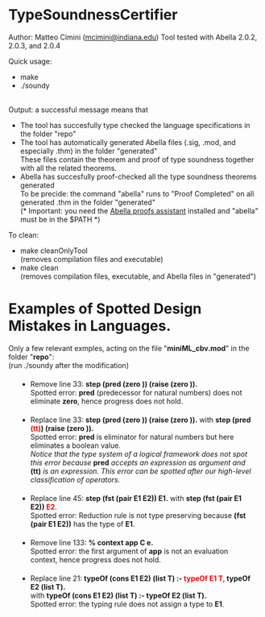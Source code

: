 # TypeSoundnessCertifier

Author: Matteo Cimini (mcimini@indiana.edu)
Tool tested with Abella 2.0.2, 2.0.3, and 2.0.4

Quick usage: <br />
<ul>
<li> make 
<li> ./soundy 
</ul>
 <br />
Output: a successful message means that <br />
<ul>
<li> The tool has succesfully type checked the language specifications in the folder "repo" 
<li> The tool has automatically generated Abella files (.sig, .mod, and especially .thm) in the folder "generated" <br /> 
     These files contain the theorem and proof of type soundness together with all the related theorems. 
<li> Abella has succesfully proof-checked all the type soundness theorems generated <br /> 
     To be precide: the command "abella" runs to "Proof Completed" on all generated .thm in the folder "generated" <br />
     (* Important: you need the <a href="http://abella-prover.org">Abella proofs assistant</a> installed and "abella" must be in the $PATH *)  
<br />
</ul>

To clean: <br />
<ul>
<li> make cleanOnlyTool 
	<br /> (removes compilation files and executable) 
<li> make clean 
	<br />  (removes compilation files, executable, and Abella files in "generated") 
</ul>


# Examples of Spotted Design Mistakes in Languages.

Only a few relevant exmples, acting on the file "<strong>miniML_cbv.mod</strong>" in the folder "<strong>repo</strong>": 
<br />(run ./soundy after the modification)
<ul>
	<li style="margin: 20px;"> Remove line 33: <strong> step (pred (zero )) (raise (zero )).</strong>
	<br /> Spotted error: <strong>pred</strong> (predecessor for natural numbers) does not eliminate <strong>zero</strong>, hence progress does not hold.
<li style="margin: 20px;">  Replace line 33: <strong> step (pred (zero )) (raise (zero )).</strong>  with <strong> step (pred <strong style="color:red;">(tt)</strong>) (raise (zero )).</strong>	 
	<br /> Spotted error: <strong>pred</strong> is eliminator for natural numbers but here eliminates a boolean value. 
	<br /> <i>Notice that the type system of a logical framework does not spot this error because </i><strong>pred</strong><i> accepts an expression as argument and </i><strong>(tt)</strong><i> is an expression. This error can be spotted after our high-level classification of operators.</i>
<li style="margin: 20px;">  Replace line 45: <strong> step (fst (pair E1 E2)) E1.</strong>  with <strong> step (fst (pair E1 E2)) <strong style="color:red;"> E2</strong></strong>. 
	<br /> Spotted error: Reduction rule is not type preserving because <strong>(fst (pair E1 E2))</strong> has the type of <strong>E1</strong>.
<li style="margin: 20px;">  Remove line 133: <strong> % context app C e.</strong>
	<br /> Spotted error: the first argument of <strong>app</strong> is not an evaluation context, hence progress does not hold.
<li style="margin: 20px;">  Replace line 21: <strong> typeOf (cons E1 E2) (list T) :- <strong style="color:red;">typeOf E1 T,</strong> typeOf E2 (list T).</strong> 
	<br /> with <strong >typeOf (cons E1 E2) (list T) :- typeOf E2 (list T).</strong>
	<br /> Spotted error: the typing rule does not assign a type to <strong>E1</strong>.
</ul>
